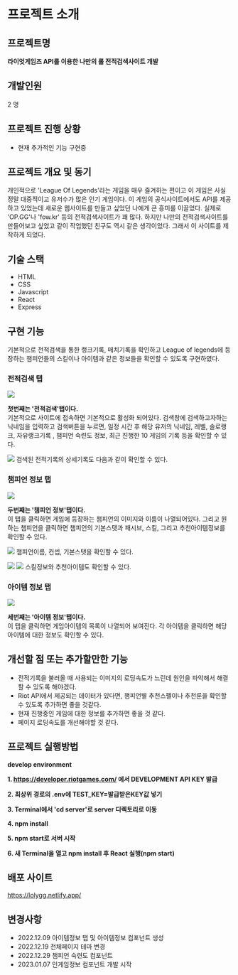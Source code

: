# 프로젝트 소개

## 프로젝트명
**라이엇게임즈 API를 이용한 나만의 롤 전적검색사이트 개발**

## 개발인원
2 명

## 프로젝트 진행 상황
- 현재 추가적인 기능 구현중

## 프로젝트 개요 및 동기
개인적으로 'League Of Legends'라는 게임을 매우 즐겨하는 편이고 이 게임은 사실 정말 대중적이고 유저수가 많은 인기 게임이다. 이 게임의 공식사이트에서도 API를 제공하고 있었는데 새로운 웹사이트를 만들고 싶었던 나에게 큰 흥미를 이끌었다. 실제로 'OP.GG'나 'fow.kr' 등의 전적검색사이트가 꽤 많다. 하지만 나만의 전적검색사이트를 만들어보고 싶었고 같이 작업했던 친구도 역시 같은 생각이었다. 그래서 이 사이트를 제작하게 되었다.

## 기술 스택
- HTML
- CSS
- Javascript
- React
- Express

## 구현 기능

기본적으로 전적검색을 통한 랭크기록, 매치기록을 확인하고 League of legends에 등장하는 챔피언들의 스킬이나 아이템과 같은 정보들을 확인할 수 있도록 구현하였다.
### 전적검색 탭
<img src="https://user-images.githubusercontent.com/17917009/210034554-b91798e9-abda-4bf0-889a-494b03c42fdb.png" style="text-align : center">

**첫번째는 '전적검색'탭이다.** <br>
기본적으로 사이트에 접속하면 기본적으로 활성화 되어있다. 검색창에 검색하고자하는 닉네임을 입력하고 검색버튼을 누르면, 일정 시간 후 해당 유저의 닉네임, 레벨, 솔로랭크, 자유랭크기록 , 챔피언 숙련도 정보, 최근 진행한 10 게임의 기록 등을 확인할 수 있다.  

<img src="https://user-images.githubusercontent.com/17917009/208411810-4f4b8c53-152e-4083-aa37-b3961c0a62f3.png" style="text-align : center">
검색된 전적기록의 상세기록도 다음과 같이 확인할 수 있다.

### 챔피언 정보 탭
<img src="https://user-images.githubusercontent.com/17917009/208411933-c22c85a7-c4c8-49be-acaa-960bd9d23429.png" style="text-align : center">

**두번째는 '챔피언 정보'탭이다.** <br>
이 탭을 클릭하면 게임에 등장하는 챔피언의 이미지와 이름이 나열되어있다. 그리고 원하는 챔피언을 클릭하면 챔피언의 기본스탯과 패시브, 스킬, 그리고 추천아이템정보를 확인할 수 있다.

<img src="https://user-images.githubusercontent.com/17917009/208412052-95acb1c4-0dea-45b0-9a34-353140a957d0.png" style="text-align : center">
챔피언이름, 컨셉, 기본스탯을 확인할 수 있다.

<img src="https://user-images.githubusercontent.com/17917009/208412254-a95db589-936e-471d-ae0c-67ef612e19b0.png"
style="text-align : center">
<img src="https://user-images.githubusercontent.com/17917009/208412283-ae393bf7-0391-4e63-9485-4907e4078a82.png"
style="text-align : center">
스킬정보와 추천아이템도 확인할 수 있다.

### 아이템 정보 탭
<img src="https://user-images.githubusercontent.com/17917009/208412444-72d51999-12d7-4ba5-8927-e3e8a99885eb.png" style="text-align : center">

**세번째는 '아이템 정보'탭이다.** <br>
이 탭을 클릭하면 게임아이템의 목록이 나열되어 보여진다. 각 아이템을 클릭하면 해당아이템에 대한 정보도 확인할 수 있다.

## 개선할 점 또는 추가할만한 기능
- 전적기록을 불러올 때 사용되는 이미지의 로딩속도가 느린데 원인을 파악해서 해결할 수 있도록 해야겠다.
- Riot API에서 제공되는 데이터가 있다면, 챔피언별 추천스펠이나 추천룬을 확인할 수 있도록 추가하면 좋을 것같다.
- 현재 진행중인 게임에 대한 정보를 추가하면 좋을 것 같다.
- 페이지 로딩속도를 개선해야할 것 같다.

## 프로젝트 실행방법

**develop environment**

**1. https://developer.riotgames.com/ 에서 DEVELOPMENT API KEY 발급**

**2. 최상위 경로의 .env에 TEST_KEY=발급받은KEY값 넣기**

**3. Terminal에서 'cd server'로 server 디렉토리로 이동**<br>

**4. npm install**<br>

**5. npm start로 서버 시작**<br>

**6. 새 Terminal을 열고 npm install 후 React 실행(npm start)**<br>

## 배포 사이트
https://lolygg.netlify.app/

## 변경사항
- 2022.12.09 아이템정보 탭 및 아이템정보 컴포넌트 생성 
- 2022.12.19 전체페이지 테마 변경
- 2022.12.29 챔피언 숙련도 컴포넌트 
- 2023.01.07 인게임정보 컴포넌트 개발 시작

